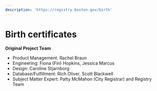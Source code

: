 ```yaml
---
description: 'https://registry.boston.gov/birth'
---
```


# Birth certificates

**Original Project Team**

* Product Management: Rachel Braun
* Engineering: Fiona \(Fin\) Hopkins, Jessica Marcus
* Design: Caroline Stjarnborg
* Database/Fulfillment: Rich Oliver, Scott Blackwell
* Subject Matter Expert: Patty McMahon \(City Registrar\) and Registry Team

